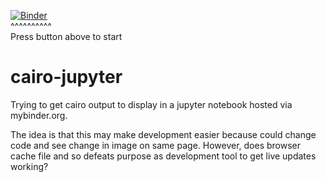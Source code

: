 [![Binder](http://mybinder.org/badge.svg)](http://mybinder.org/repo/fomightez/cairo-jupyter)  
^^^^^^^^^^  
Press button above to start


# cairo-jupyter

Trying to get cairo output to display in a jupyter notebook hosted via mybinder.org.

The idea is that this may make development easier because could change code and see change in image on same page. However, does browser cache file and so defeats purpose as development tool to get live updates working?
